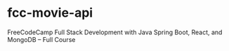 # fcc-movie-api
FreeCodeCamp Full Stack Development with Java Spring Boot, React, and MongoDB – Full Course
